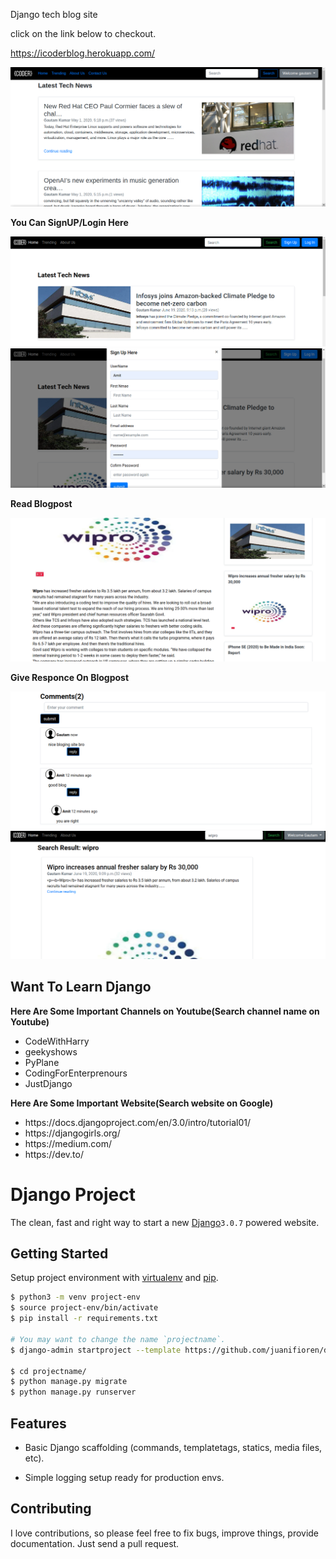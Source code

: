 Django tech blog  site

click on the link below to checkout.

https://icoderblog.herokuapp.com/


![alt text](https://github.com/GK-SVG/IamCODER/blob/master/blog/static/blog/coderscreenshot.png)

**You Can SignUP/Login Here**

![alt text](https://github.com/GK-SVG/IamCODER/blob/master/blog/static/blog/icoder1.png)
![alt text](https://github.com/GK-SVG/IamCODER/blob/master/blog/static/blog/icoder2.png)

**Read Blogpost**

![alt text](https://github.com/GK-SVG/IamCODER/blob/master/blog/static/blog/icoder3.png)

**Give Responce On Blogpost**

![alt text](https://github.com/GK-SVG/IamCODER/blob/master/blog/static/blog/icoder4.png)
![alt text](https://github.com/GK-SVG/IamCODER/blob/master/blog/static/blog/icoder5.png)

## Want To Learn Django
**Here Are Some Important Channels on Youtube(Search channel name on Youtube)**
<ul>
    <li>CodeWithHarry</li>
    <li>geekyshows</li>
    <li>PyPlane</li>
    <li>CodingForEnterprenours</li>
    <li>JustDjango</li>
</ul>

**Here Are Some Important Website(Search website on Google)**
<ul>
    <li>https://docs.djangoproject.com/en/3.0/intro/tutorial01/</li>
    <li>https://djangogirls.org/</li>
    <li>https://medium.com/</li>
    <li>https://dev.to/</li>
</ul>

# Django Project

The clean, fast and right way to start a new <a href="https://docs.djangoproject.com/en/3.0/intro/tutorial01/">Django</a>`3.0.7` powered website.

## Getting Started

Setup project environment with [virtualenv](https://virtualenv.pypa.io) and [pip](https://pip.pypa.io).

```bash
$ python3 -m venv project-env
$ source project-env/bin/activate
$ pip install -r requirements.txt

# You may want to change the name `projectname`.
$ django-admin startproject --template https://github.com/juanifioren/django-project-template/archive/master.zip projectname

$ cd projectname/
$ python manage.py migrate
$ python manage.py runserver
```

## Features

* Basic Django scaffolding (commands, templatetags, statics, media files, etc).

* Simple logging setup ready for production envs.

## Contributing

I love contributions, so please feel free to fix bugs, improve things, provide documentation. Just send a pull request.
